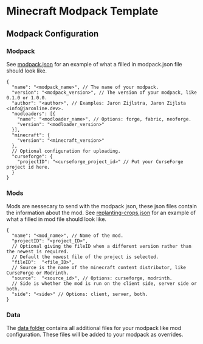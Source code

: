 # Minecraft Modpack Template

## Modpack Configuration

### Modpack

See [modpack.json](./modpack.json) for an example of what a filled in modpack.json file should look like.

```json5
{
  "name": "<modpack_name>", // The name of your modpack.
  "version": "<modpack_version>", // The version of your modpack, like 0.1.0 or 1.0.0.
  "author": "<author>", // Examples: Jaron Zijlstra, Jaron Zijlsta <info@jaronline.dev>.
  "modloaders": [{
    "name": "<modloader_name>", // Options: forge, fabric, neoforge.
    "version": "<modloader_version>"
  }],
  "minecraft": {
    "version": "<minecraft_version>"
  },
  // Optional configuration for uploading.
  "curseforge": {
    "projectID": "<curseforge_project_id>" // Put your CurseForge project id here.
  }
}
```

### Mods

Mods are nessecary to send with the modpack json, these json files contain the information about the mod.
See [replanting-crops.json](./mods/replanting-crops.json) for an example of what a filled in mod file should look like.

```json5
{
  "name": "<mod_name>", // Name of the mod.
  "projectID": "<project_ID>", 
  // Optional giving the fileID when a different version rather than the newest is required. 
  // Default the newest file of the project is selected.
  "fileID":  "<file_ID>", 
  // Source is the name of the minecraft content distributor, like CurseForge or Modrinth.
  "source":  "<source_id>", // Options: curseforge, modrinth.
  // Side is whether the mod is run on the client side, server side or both.
  "side": "<side>" // Options: client, server, both.
}
```

### Data

The [data folder](./data) contains all additional files for your modpack like mod configuration.
These files will be added to your modpack as overrides.
